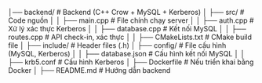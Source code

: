 │── backend/                # Backend (C++ Crow + MySQL + Kerberos)
│   ├── src/                # Code nguồn
│   │   ├── main.cpp        # File chính chạy server
│   │   ├── auth.cpp        # Xử lý xác thực Kerberos
│   │   ├── database.cpp    # Kết nối MySQL
│   │   ├── routes.cpp      # API check-in, xác thực
│   │   ├── CMakeLists.txt  # CMake build file
│   ├── include/            # Header files (.h)
│   ├── config/             # File cấu hình (MySQL, Kerberos)
│   │   ├── database.json   # Cấu hình kết nối MySQL
│   │   ├── krb5.conf       # Cấu hình Kerberos
│   ├── Dockerfile          # Nếu triển khai bằng Docker
│   ├── README.md           # Hướng dẫn backend